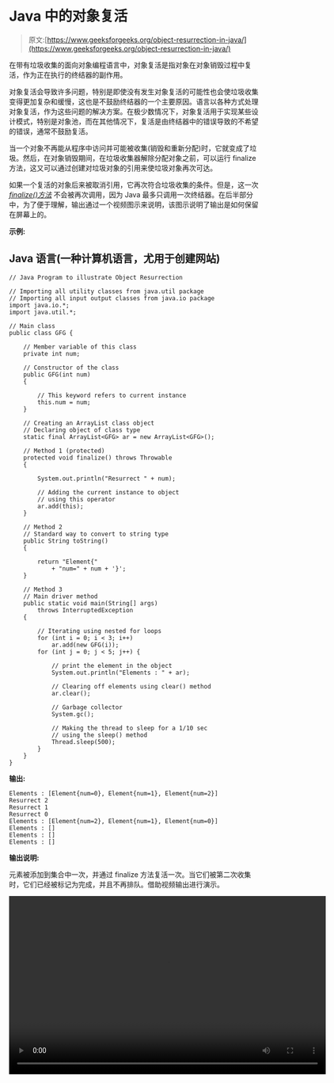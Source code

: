 # Java 中的对象复活

> 原文:[https://www.geeksforgeeks.org/object-resurrection-in-java/](https://www.geeksforgeeks.org/object-resurrection-in-java/)

在带有垃圾收集的面向对象编程语言中，对象复活是指对象在对象销毁过程中复活，作为正在执行的终结器的副作用。

对象复活会导致许多问题，特别是即使没有发生对象复活的可能性也会使垃圾收集变得更加复杂和缓慢，这也是不鼓励终结器的一个主要原因。语言以各种方式处理对象复活，作为这些问题的解决方案。在极少数情况下，对象复活用于实现某些设计模式，特别是对象池，而在其他情况下，复活是由终结器中的错误导致的不希望的错误，通常不鼓励复活。

当一个对象不再能从程序中访问并可能被收集(销毁和重新分配)时，它就变成了垃圾。然后，在对象销毁期间，在垃圾收集器解除分配对象之前，可以运行 finalize 方法，这又可以通过创建对垃圾对象的引用来使垃圾对象再次可达。

如果一个复活的对象后来被取消引用，它再次符合垃圾收集的条件。但是，这一次 [*finalize()方法*](https://www.geeksforgeeks.org/finalize-method-in-java-and-how-to-override-it/) 不会被再次调用，因为 Java 最多只调用一次终结器。在后半部分中，为了便于理解，输出通过一个视频图示来说明，该图示说明了输出是如何保留在屏幕上的。

**示例:**

## Java 语言(一种计算机语言，尤用于创建网站)

```
// Java Program to illustrate Object Resurrection

// Importing all utility classes from java.util package
// Importing all input output classes from java.io package
import java.io.*;
import java.util.*;

// Main class
public class GFG {

    // Member variable of this class
    private int num;

    // Constructor of the class
    public GFG(int num)
    {

        // This keyword refers to current instance
        this.num = num;
    }

    // Creating an ArrayList class object
    // Declaring object of class type
    static final ArrayList<GFG> ar = new ArrayList<GFG>();

    // Method 1 (protected)
    protected void finalize() throws Throwable
    {

        System.out.println("Resurrect " + num);

        // Adding the current instance to object
        // using this operator
        ar.add(this);
    }

    // Method 2
    // Standard way to convert to string type
    public String toString()
    {

        return "Element{"
            + "num=" + num + '}';
    }

    // Method 3
    // Main driver method
    public static void main(String[] args)
        throws InterruptedException
    {

        // Iterating using nested for loops
        for (int i = 0; i < 3; i++)
            ar.add(new GFG(i));
        for (int j = 0; j < 5; j++) {

            // print the element in the object
            System.out.println("Elements : " + ar);

            // Clearing off elements using clear() method
            ar.clear();

            // Garbage collector
            System.gc();

            // Making the thread to sleep for a 1/10 sec
            // using the sleep() method
            Thread.sleep(500);
        }
    }
}
```

**输出:**

```
Elements : [Element{num=0}, Element{num=1}, Element{num=2}]                                                                            
Resurrect 2                                                                                                                            
Resurrect 1                                                                                                                            
Resurrect 0                                                                                                                            
Elements : [Element{num=2}, Element{num=1}, Element{num=0}]                                                                            
Elements : []
Elements : []
Elements : []
```

**输出说明:**

元素被添加到集合中一次，并通过 finalize 方法复活一次。当它们被第二次收集时，它们已经被标记为完成，并且不再排队。借助视频输出进行演示。

<video class="wp-video-shortcode" id="video-602365-1" width="640" height="360" preload="metadata" controls=""><source type="video/mp4" src="https://media.geeksforgeeks.org/wp-content/uploads/20210511162751/Resurrection.mp4?_=1">[https://media.geeksforgeeks.org/wp-content/uploads/20210511162751/Resurrection.mp4](https://media.geeksforgeeks.org/wp-content/uploads/20210511162751/Resurrection.mp4)</video>